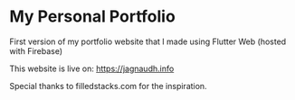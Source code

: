 # My Personal Portfolio 

First version of my portfolio website that I made using Flutter Web (hosted with Firebase)

This website is live on: https://jagnaudh.info

Special thanks to filledstacks.com for the inspiration. 
